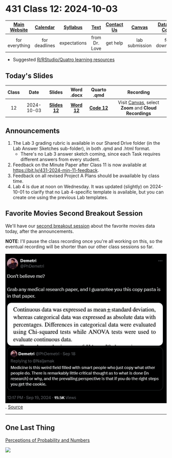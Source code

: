 # 431 Class 12: 2024-10-03

[Main Website](https://thomaselove.github.io/431-2024/) | [Calendar](https://thomaselove.github.io/431-2024/calendar.html) | [Syllabus](https://thomaselove.github.io/431-syllabus-2024/) | [Text](https://thomaselove.github.io/431-book/) | [Contact Us](https://thomaselove.github.io/431-2024/contact.html) | [Canvas](https://canvas.case.edu) | [Data and Code](https://github.com/THOMASELOVE/431-data)
:-----------: | :--------------: | :----------: | :---------: | :-------------: | :-----------: | :------------:
for everything | for deadlines | expectations | from Dr. Love | get help | lab submission | for downloads

- Suggested [R/RStudio/Quatro learning resources](https://thomaselove.github.io/431-2024/resources.html)

## Today's Slides

Class | Date | Slides | Word .docx | Quarto .qmd | Recording
:---: | :--------: | :------: | :------: | :------: | :-------------:
12 | 2024-10-03 | **[Slides 12](https://thomaselove.github.io/431-slides-2024/class12.html)** | **[Word 12](https://thomaselove.github.io/431-slides-2024/class12w.docx)** | **[Code 12](https://github.com/THOMASELOVE/431-slides-2024/blob/main/class12.qmd)** | Visit [Canvas](https://canvas.case.edu/), select **Zoom** and **Cloud Recordings**

## Announcements

1. The Lab 3 grading rubric is available in our Shared Drive folder (in the Lab Answer Sketches sub-folder), in both .qmd and .html format.
    - There's no Lab 3 answer sketch coming, since each Task requires different answers from every student.
2. Feedback on the Minute Paper after Class 11 is now available at <https://bit.ly/431-2024-min-11-feedback>.
3. Feedback on all revised Project A Plans should be avaailable by class time.
4. Lab 4 is due at noon on Wednesday. It was updated (slightly) on 2024-10-01 to clarify that no Lab 4-specific template is available, but you can create one using the previous Lab templates.

## Favorite Movies Second Breakout Session

We'll have our [second breakout session](https://github.com/THOMASELOVE/431-classes-2024/blob/main/movies/breakout2.md) about the favorite movies data today, after the announcements. 

**NOTE**: I'll pause the class recording once you're all working on this, so the eventual recording will be shorter than our other class sessions so far.

![](demetri_2024-09-19.png). [Source](https://x.com/phdemetri/status/1836801893437219321)

---------------

## One Last Thing

[Perceptions of Probability and Numbers](https://github.com/zonination/perceptions)

![](https://raw.githubusercontent.com/zonination/perceptions/master/plot1.png)
